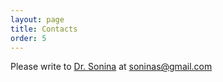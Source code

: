 ```yaml
---
layout: page
title: Contacts
order: 5
---
```


Please write to [Dr. Sonina][1] at <soninas@gmail.com>

[1]: http://www.utsc.utoronto.ca/cfl/snejina-sonina "Snejina Sonina on University of Toronto Scarborough site"
